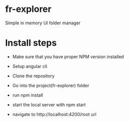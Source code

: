 # fr-explorer
Simple in memory UI folder manager

# Install steps

- Make sure that you have proper NPM version installed
- Setup angular cli

- Clone the repository
- Go into the project(fr-explorer) folder
- run npm install
- start the local server with npm start
- navigate to http://localhost:4200/root url
